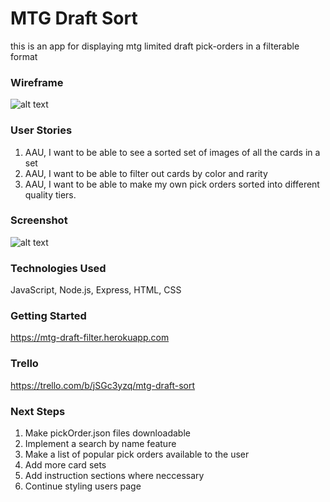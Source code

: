 # MTG Draft Sort

this is an app for displaying mtg limited draft pick-orders in a filterable format

### Wireframe

![alt text](https://i.imgur.com/UXWFHoh.png)

### User Stories

1. AAU, I want to be able to see a sorted set of images of all the cards in a set
2. AAU, I want to be able to filter out cards by color and rarity
3. AAU, I want to be able to make my own pick orders sorted into different quality tiers.

### Screenshot

![alt text](https://i.imgur.com/gJSKy6Y.jpg)

### Technologies Used

JavaScript, Node.js, Express, HTML, CSS

### Getting Started

https://mtg-draft-filter.herokuapp.com

### Trello

https://trello.com/b/jSGc3yzq/mtg-draft-sort

### Next Steps

1. Make pickOrder.json files downloadable
2. Implement a search by name feature
3. Make a list of popular pick orders available to the user
4. Add more card sets
5. Add instruction sections where neccessary
6. Continue styling users page